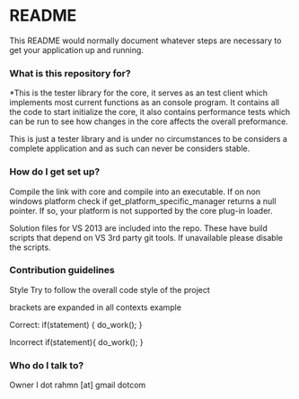# README #

This README would normally document whatever steps are necessary to get your application up and running.

### What is this repository for? ###

*This is the tester library for the core, it serves as an test client which implements most  current functions as an console program. It contains all the code to start initialize the core, it also contains performance tests which can be run to see how changes in the core affects the overall preformance. 

This is just a tester library and is under no circumstances to be considers a complete application and as such can never be considers stable.

### How do I get set up? ###

Compile the link with core and compile into an executable. If on non windows platform check if get_platform_specific_manager returns a null pointer. If so, your platform is not supported by the core plug-in loader.

Solution files for VS 2013 are included into the repo. These have build scripts that depend on VS 3rd party git tools. If unavailable please disable the scripts.

   

### Contribution guidelines ###



Style
Try to follow the overall code style of the project

brackets are expanded in all contexts
example

Correct:
if(statement)
{
   do_work();
}

Incorrect
if(statement){
 do_work();
}


### Who do I talk to? ###

Owner
l dot rahmn [at] gmail dotcom